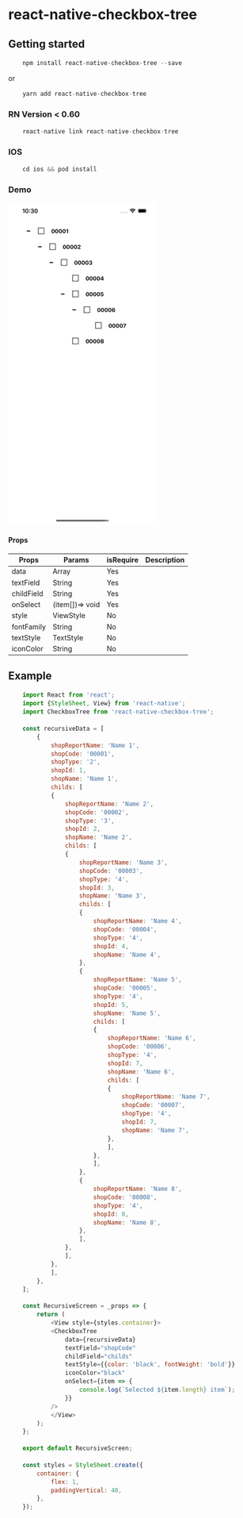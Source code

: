# react-native-checkbox-tree

## Getting started
```js
    npm install react-native-checkbox-tree --save
```
or
```js
    yarn add react-native-checkbox-tree
```

### RN Version < 0.60
```js
    react-native link react-native-checkbox-tree
```

### IOS
```js
    cd ios && pod install
```

### Demo
![](https://github.com/hoaphantn7604/file-upload/blob/master/document/checkboxtree/demo.png)

#### Props

| Props              | Params               | isRequire | Description      |
| ------------------ | -------------------- | --------- | ---------------- |
| data               | Array                | Yes       |                  |
| textField          | String               | Yes       |                  |
| childField         | String               | Yes       |                  |
| onSelect           | (item[])=> void      | Yes       |                  |
| style              | ViewStyle            | No        |                  |
| fontFamily         | String               | No        |                  |
| textStyle          | TextStyle            | No        |                  |
| iconColor          | String               | No        |                  |

## Example
```javascript
    import React from 'react';
    import {StyleSheet, View} from 'react-native';
    import CheckboxTree from 'react-native-checkbox-tree';

    const recursiveData = [
        {
            shopReportName: 'Name 1',
            shopCode: '00001',
            shopType: '2',
            shopId: 1,
            shopName: 'Name 1',
            childs: [
            {
                shopReportName: 'Name 2',
                shopCode: '00002',
                shopType: '3',
                shopId: 2,
                shopName: 'Name 2',
                childs: [
                {
                    shopReportName: 'Name 3',
                    shopCode: '00003',
                    shopType: '4',
                    shopId: 3,
                    shopName: 'Name 3',
                    childs: [
                    {
                        shopReportName: 'Name 4',
                        shopCode: '00004',
                        shopType: '4',
                        shopId: 4,
                        shopName: 'Name 4',
                    },
                    {
                        shopReportName: 'Name 5',
                        shopCode: '00005',
                        shopType: '4',
                        shopId: 5,
                        shopName: 'Name 5',
                        childs: [
                        {
                            shopReportName: 'Name 6',
                            shopCode: '00006',
                            shopType: '4',
                            shopId: 7,
                            shopName: 'Name 6',
                            childs: [
                            {
                                shopReportName: 'Name 7',
                                shopCode: '00007',
                                shopType: '4',
                                shopId: 7,
                                shopName: 'Name 7',
                            },
                            ],
                        },
                        ],
                    },
                    {
                        shopReportName: 'Name 8',
                        shopCode: '00008',
                        shopType: '4',
                        shopId: 8,
                        shopName: 'Name 8',
                    },
                    ],
                },
                ],
            },
            ],
        },
    ];

    const RecursiveScreen = _props => {
        return (
            <View style={styles.container}>
            <CheckboxTree
                data={recursiveData}
                textField="shopCode"
                childField="childs"
                textStyle={{color: 'black', fontWeight: 'bold'}}
                iconColor="black"
                onSelect={item => {
                    console.log(`Selected ${item.length} item`);
                }}
            />
            </View>
        );
    };

    export default RecursiveScreen;

    const styles = StyleSheet.create({
        container: {
            flex: 1,
            paddingVertical: 40,
        },
    });

```
